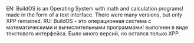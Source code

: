 EN:
BuildOS is an Operating System with math and calculation programs! made in the form of a text interface.
There were many versions, but only XPP remained.
RU:
BuildOS - это операционная система с математическими и вычислительными программами! выполнен в виде текстового интерфейса.
Было много версий, но остался только XPP.
